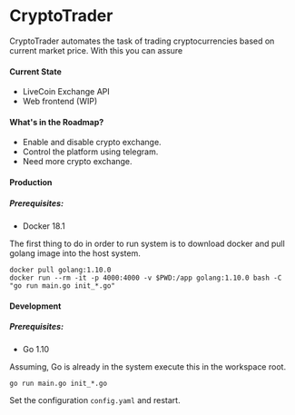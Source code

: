 # CryptoTrader

CryptoTrader automates the task of trading cryptocurrencies based on current market price. With this you can assure

#### Current State

+ LiveCoin Exchange API
+ Web frontend (WIP)

#### What's in the Roadmap?

- Enable and disable crypto exchange.
- Control the platform using telegram.
- Need more crypto exchange.

#### Production

##### Prerequisites:

+ Docker 18.1

The first thing to do in order to run system is to download docker and pull golang image into the host system.

~~~
docker pull golang:1.10.0
docker run --rm -it -p 4000:4000 -v $PWD:/app golang:1.10.0 bash -C "go run main.go init_*.go"
~~~


#### Development

##### Prerequisites:

+ Go 1.10

Assuming, Go is already in the system execute this in the workspace root.

~~~
go run main.go init_*.go
~~~

Set the configuration `config.yaml` and restart.
